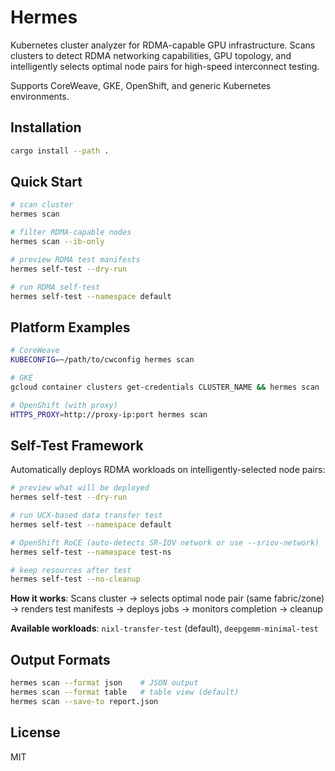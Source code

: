 # Hermes

Kubernetes cluster analyzer for RDMA-capable GPU infrastructure. Scans clusters to detect RDMA networking capabilities, GPU topology, and intelligently selects optimal node pairs for high-speed interconnect testing.

Supports CoreWeave, GKE, OpenShift, and generic Kubernetes environments.

## Installation

```bash
cargo install --path .
```

## Quick Start

```bash
# scan cluster
hermes scan

# filter RDMA-capable nodes
hermes scan --ib-only

# preview RDMA test manifests
hermes self-test --dry-run

# run RDMA self-test
hermes self-test --namespace default
```

## Platform Examples

```bash
# CoreWeave
KUBECONFIG=~/path/to/cwconfig hermes scan

# GKE
gcloud container clusters get-credentials CLUSTER_NAME && hermes scan

# OpenShift (with proxy)
HTTPS_PROXY=http://proxy-ip:port hermes scan
```

## Self-Test Framework

Automatically deploys RDMA workloads on intelligently-selected node pairs:

```bash
# preview what will be deployed
hermes self-test --dry-run

# run UCX-based data transfer test
hermes self-test --namespace default

# OpenShift RoCE (auto-detects SR-IOV network or use --sriov-network)
hermes self-test --namespace test-ns

# keep resources after test
hermes self-test --no-cleanup
```

**How it works**: Scans cluster → selects optimal node pair (same fabric/zone) → renders test manifests → deploys jobs → monitors completion → cleanup

**Available workloads**: `nixl-transfer-test` (default), `deepgemm-minimal-test`

## Output Formats

```bash
hermes scan --format json    # JSON output
hermes scan --format table   # table view (default)
hermes scan --save-to report.json
```

## License

MIT
